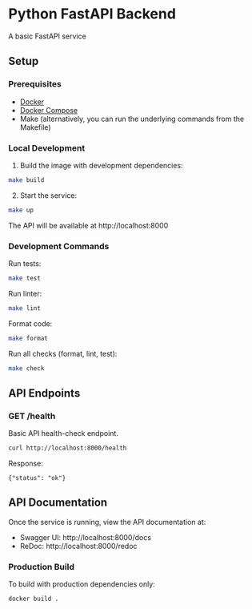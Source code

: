 # Python FastAPI Backend

A basic FastAPI service

<!-- ## Demo
![Demo](demo.gif) -->

## Setup

### Prerequisites
- [Docker](https://docs.docker.com/engine/install/)
- [Docker Compose](https://docs.docker.com/compose/install/)
- Make (alternatively, you can run the underlying commands from the Makefile)

### Local Development

1. Build the image with development dependencies:
```bash
make build
```

2. Start the service:
```bash
make up
```
The API will be available at http://localhost:8000

### Development Commands
Run tests:
```bash
make test
```

Run linter:
```bash
make lint
```

Format code:
```bash
make format
```

Run all checks (format, lint, test):
```bash
make check
```

## API Endpoints
### GET /health
Basic API health-check endpoint.
```bash
curl http://localhost:8000/health
```

Response:
```
{"status": "ok"}
```

## API Documentation
Once the service is running, view the API documentation at:
* Swagger UI: http://localhost:8000/docs
* ReDoc: http://localhost:8000/redoc

### Production Build
To build with production dependencies only:
```bash
docker build .
```


